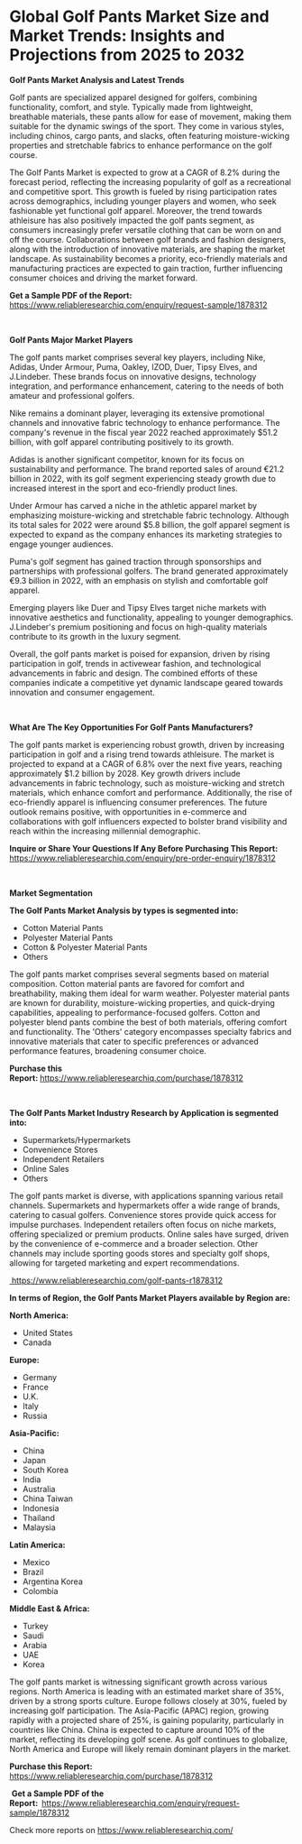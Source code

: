 <p><h1>Global Golf Pants Market Size and Market Trends: Insights and Projections from 2025 to 2032</h1></p><p><strong>Golf Pants Market Analysis and Latest Trends</strong></p>
<p><p>Golf pants are specialized apparel designed for golfers, combining functionality, comfort, and style. Typically made from lightweight, breathable materials, these pants allow for ease of movement, making them suitable for the dynamic swings of the sport. They come in various styles, including chinos, cargo pants, and slacks, often featuring moisture-wicking properties and stretchable fabrics to enhance performance on the golf course.</p><p>The Golf Pants Market is expected to grow at a CAGR of 8.2% during the forecast period, reflecting the increasing popularity of golf as a recreational and competitive sport. This growth is fueled by rising participation rates across demographics, including younger players and women, who seek fashionable yet functional golf apparel. Moreover, the trend towards athleisure has also positively impacted the golf pants segment, as consumers increasingly prefer versatile clothing that can be worn on and off the course. Collaborations between golf brands and fashion designers, along with the introduction of innovative materials, are shaping the market landscape. As sustainability becomes a priority, eco-friendly materials and manufacturing practices are expected to gain traction, further influencing consumer choices and driving the market forward.</p></p>
<p><strong>Get a Sample PDF of the Report:&nbsp;</strong> <a href="https://www.reliableresearchiq.com/enquiry/request-sample/1878312?utm_campaign=2230&utm_medium=2&utm_source=Github&utm_content=ia&utm_term=08022025&utm_id=golf-pants">https://www.reliableresearchiq.com/enquiry/request-sample/1878312</a></p>
<p>&nbsp;</p>
<p><strong>Golf Pants Major Market Players</strong></p>
<p><p>The golf pants market comprises several key players, including Nike, Adidas, Under Armour, Puma, Oakley, IZOD, Duer, Tipsy Elves, and J.Lindeber. These brands focus on innovative designs, technology integration, and performance enhancement, catering to the needs of both amateur and professional golfers.</p><p>Nike remains a dominant player, leveraging its extensive promotional channels and innovative fabric technology to enhance performance. The company's revenue in the fiscal year 2022 reached approximately $51.2 billion, with golf apparel contributing positively to its growth.</p><p>Adidas is another significant competitor, known for its focus on sustainability and performance. The brand reported sales of around €21.2 billion in 2022, with its golf segment experiencing steady growth due to increased interest in the sport and eco-friendly product lines.</p><p>Under Armour has carved a niche in the athletic apparel market by emphasizing moisture-wicking and stretchable fabric technology. Although its total sales for 2022 were around $5.8 billion, the golf apparel segment is expected to expand as the company enhances its marketing strategies to engage younger audiences.</p><p>Puma's golf segment has gained traction through sponsorships and partnerships with professional golfers. The brand generated approximately €9.3 billion in 2022, with an emphasis on stylish and comfortable golf apparel.</p><p>Emerging players like Duer and Tipsy Elves target niche markets with innovative aesthetics and functionality, appealing to younger demographics. J.Lindeber's premium positioning and focus on high-quality materials contribute to its growth in the luxury segment.</p><p>Overall, the golf pants market is poised for expansion, driven by rising participation in golf, trends in activewear fashion, and technological advancements in fabric and design. The combined efforts of these companies indicate a competitive yet dynamic landscape geared towards innovation and consumer engagement.</p></p>
<p>&nbsp;</p>
<p><strong>What Are The Key Opportunities For Golf Pants Manufacturers?</strong></p>
<p><p>The golf pants market is experiencing robust growth, driven by increasing participation in golf and a rising trend towards athleisure. The market is projected to expand at a CAGR of 6.8% over the next five years, reaching approximately $1.2 billion by 2028. Key growth drivers include advancements in fabric technology, such as moisture-wicking and stretch materials, which enhance comfort and performance. Additionally, the rise of eco-friendly apparel is influencing consumer preferences. The future outlook remains positive, with opportunities in e-commerce and collaborations with golf influencers expected to bolster brand visibility and reach within the increasing millennial demographic.</p></p>
<p><strong>Inquire or Share Your Questions If Any Before Purchasing This Report:</strong> <a href="https://www.reliableresearchiq.com/enquiry/pre-order-enquiry/1878312?utm_campaign=2230&utm_medium=2&utm_source=Github&utm_content=ia&utm_term=08022025&utm_id=golf-pants">https://www.reliableresearchiq.com/enquiry/pre-order-enquiry/1878312</a></p>
<p>&nbsp;</p>
<p><strong>Market Segmentation</strong></p>
<p><strong>The Golf Pants Market Analysis by types is segmented into:</strong></p>
<p><ul><li>Cotton Material Pants</li><li>Polyester Material Pants</li><li>Cotton & Polyester Material Pants</li><li>Others</li></ul></p>
<p><p>The golf pants market comprises several segments based on material composition. Cotton material pants are favored for comfort and breathability, making them ideal for warm weather. Polyester material pants are known for durability, moisture-wicking properties, and quick-drying capabilities, appealing to performance-focused golfers. Cotton and polyester blend pants combine the best of both materials, offering comfort and functionality. The 'Others' category encompasses specialty fabrics and innovative materials that cater to specific preferences or advanced performance features, broadening consumer choice.</p></p>
<p><strong>Purchase this Report:&nbsp;</strong><a href="https://www.reliableresearchiq.com/purchase/1878312?utm_campaign=2230&utm_medium=2&utm_source=Github&utm_content=ia&utm_term=08022025&utm_id=golf-pants">https://www.reliableresearchiq.com/purchase/1878312</a></p>
<p>&nbsp;</p>
<p><strong>The Golf Pants Market Industry Research by Application is segmented into:</strong></p>
<p><ul><li>Supermarkets/Hypermarkets</li><li>Convenience Stores</li><li>Independent Retailers</li><li>Online Sales</li><li>Others</li></ul></p>
<p><p>The golf pants market is diverse, with applications spanning various retail channels. Supermarkets and hypermarkets offer a wide range of brands, catering to casual golfers. Convenience stores provide quick access for impulse purchases. Independent retailers often focus on niche markets, offering specialized or premium products. Online sales have surged, driven by the convenience of e-commerce and a broader selection. Other channels may include sporting goods stores and specialty golf shops, allowing for targeted marketing and expert recommendations.</p></p>
<p><a href="https://www.reliableresearchiq.com/golf-pants-r1878312?utm_campaign=2230&utm_medium=2&utm_source=Github&utm_content=ia&utm_term=08022025&utm_id=golf-pants">&nbsp;https://www.reliableresearchiq.com/golf-pants-r1878312</a></p>
<p><strong>In terms of Region, the Golf Pants Market Players available by Region are:</strong></p>
<p>
    <p> <strong> North America: </strong>
        <ul>
            <li>United States</li>
            <li>Canada</li>
        </ul>
        </p> 
    <p> <strong> Europe: </strong>
        <ul>
            <li>Germany</li>
            <li>France</li>
            <li>U.K.</li>
            <li>Italy</li>
            <li>Russia</li>
        </ul>
        </p> 
    <p> <strong> Asia-Pacific: </strong>
        <ul>
            <li>China</li>
            <li>Japan</li>
            <li>South Korea</li>
            <li>India</li>
            <li>Australia</li>
            <li>China Taiwan</li>
            <li>Indonesia</li>
            <li>Thailand</li>
            <li>Malaysia</li>
        </ul>
        </p> 
    <p> <strong> Latin America: </strong>
        <ul>
            <li>Mexico</li>
            <li>Brazil</li>
            <li>Argentina Korea</li>
            <li>Colombia</li>
        </ul>
        </p> 
    <p> <strong> Middle East & Africa: </strong>
        <ul>
            <li>Turkey</li>
            <li>Saudi</li>
            <li>Arabia</li>
            <li>UAE</li>
            <li>Korea</li>
        </ul>
    </p>
    </p>
<p><p>The golf pants market is witnessing significant growth across various regions. North America is leading with an estimated market share of 35%, driven by a strong sports culture. Europe follows closely at 30%, fueled by increasing golf participation. The Asia-Pacific (APAC) region, growing rapidly with a projected share of 25%, is gaining popularity, particularly in countries like China. China is expected to capture around 10% of the market, reflecting its developing golf scene. As golf continues to globalize, North America and Europe will likely remain dominant players in the market.</p></p>
<p><strong>Purchase this Report: </strong><a href="https://www.reliableresearchiq.com/purchase/1878312?utm_campaign=2230&utm_medium=2&utm_source=Github&utm_content=ia&utm_term=08022025&utm_id=golf-pants">https://www.reliableresearchiq.com/purchase/1878312</a></p>
<p>&nbsp;<strong>Get a Sample PDF of the Report:&nbsp;&nbsp;</strong><a href="https://www.reliableresearchiq.com/enquiry/request-sample/1878312?utm_campaign=2230&utm_medium=2&utm_source=Github&utm_content=ia&utm_term=08022025&utm_id=golf-pants">https://www.reliableresearchiq.com/enquiry/request-sample/1878312</a></p>
<p><strong></strong></p>
<p>Check more reports on <a href="https://www.reliableresearchiq.com/?utm_campaign=2230&utm_medium=2&utm_source=Github&utm_content=ia&utm_term=08022025&utm_id=golf-pants">https://www.reliableresearchiq.com/</a></p>